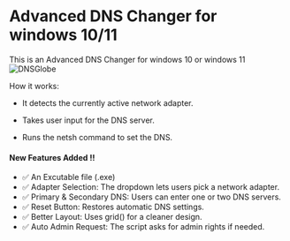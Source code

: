 # Advanced DNS Changer for windows 10/11
This is an Advanced DNS Changer for windows 10 or windows 11
![DNSGlobe](https://github.com/user-attachments/assets/d876529c-64e7-4e56-a20c-5a1faa53f18d)

How it works:
- It detects the currently active network adapter.

- Takes user input for the DNS server.

- Runs the netsh command to set the DNS.

#### New Features Added !!
- ✅ An Excutable file (.exe)
- ✅ Adapter Selection: The dropdown lets users pick a network adapter.
- ✅ Primary & Secondary DNS: Users can enter one or two DNS servers.
- ✅ Reset Button: Restores automatic DNS settings.
- ✅ Better Layout: Uses grid() for a cleaner design.
- ✅ Auto Admin Request: The script asks for admin rights if needed.
